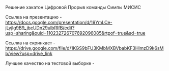 Решение хакатон Цифровой Прорыв команды Симпы МИСИС

Ссылка на презентацию - https://docs.google.com/presentation/d/19YmLCe-jLyjlg9B9_jbcUDn29ulbRIfB/edit?usp=sharing&ouid=110232726707692096085&rtpof=true&sd=true

Ссылка на скринкаст - https://drive.google.com/file/d/1KGS9bFU3KMbMXBVbabKF3HlmzD9k6sMb/view?usp=drive_link

Лучшее качество на тестовой выборке - 